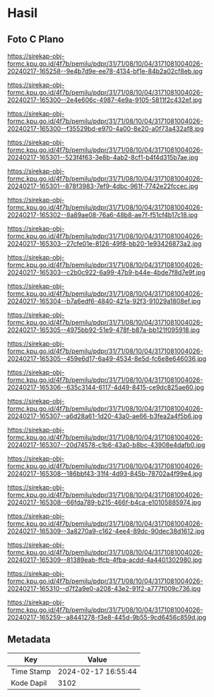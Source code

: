 # Hasil

## Foto C Plano

https://sirekap-obj-formc.kpu.go.id/4f7b/pemilu/pdpr/31/71/08/10/04/3171081004026-20240217-165258--9e4b7d9e-ee78-4134-bf1e-84b2a02cf8eb.jpg

https://sirekap-obj-formc.kpu.go.id/4f7b/pemilu/pdpr/31/71/08/10/04/3171081004026-20240217-165300--2e4e606c-4987-4e9a-9105-5811f2c432ef.jpg

https://sirekap-obj-formc.kpu.go.id/4f7b/pemilu/pdpr/31/71/08/10/04/3171081004026-20240217-165300--f35529bd-e970-4a00-8e20-a0f73a432af8.jpg

https://sirekap-obj-formc.kpu.go.id/4f7b/pemilu/pdpr/31/71/08/10/04/3171081004026-20240217-165301--523f4f63-3e8b-4ab2-8cf1-b4f4d315b7ae.jpg

https://sirekap-obj-formc.kpu.go.id/4f7b/pemilu/pdpr/31/71/08/10/04/3171081004026-20240217-165301--878f3983-7ef9-4dbc-961f-7742e22fccec.jpg

https://sirekap-obj-formc.kpu.go.id/4f7b/pemilu/pdpr/31/71/08/10/04/3171081004026-20240217-165302--8a89ae08-76a6-48b8-ae7f-f51cf4b17c18.jpg

https://sirekap-obj-formc.kpu.go.id/4f7b/pemilu/pdpr/31/71/08/10/04/3171081004026-20240217-165303--27cfe01e-8126-49f8-bb20-1e93426873a2.jpg

https://sirekap-obj-formc.kpu.go.id/4f7b/pemilu/pdpr/31/71/08/10/04/3171081004026-20240217-165303--c2b0c922-6a99-47b9-b44e-4bde7f8d7e9f.jpg

https://sirekap-obj-formc.kpu.go.id/4f7b/pemilu/pdpr/31/71/08/10/04/3171081004026-20240217-165304--b7a6edf6-4840-421a-92f3-91029a1808ef.jpg

https://sirekap-obj-formc.kpu.go.id/4f7b/pemilu/pdpr/31/71/08/10/04/3171081004026-20240217-165305--4975bb92-51e9-478f-b87a-bb121f095918.jpg

https://sirekap-obj-formc.kpu.go.id/4f7b/pemilu/pdpr/31/71/08/10/04/3171081004026-20240217-165305--459e6d17-6a49-4534-8e5d-fc6e8e646036.jpg

https://sirekap-obj-formc.kpu.go.id/4f7b/pemilu/pdpr/31/71/08/10/04/3171081004026-20240217-165306--635c3144-6117-4d49-8415-ce9dc825ae60.jpg

https://sirekap-obj-formc.kpu.go.id/4f7b/pemilu/pdpr/31/71/08/10/04/3171081004026-20240217-165307--a6d28a61-1d20-43a0-ae66-b3fea2a4f5b6.jpg

https://sirekap-obj-formc.kpu.go.id/4f7b/pemilu/pdpr/31/71/08/10/04/3171081004026-20240217-165307--20d74578-c1b6-43a0-b8bc-43908e4dafb0.jpg

https://sirekap-obj-formc.kpu.go.id/4f7b/pemilu/pdpr/31/71/08/10/04/3171081004026-20240217-165308--186bbf43-31f4-4d93-845b-78702a4f99e4.jpg

https://sirekap-obj-formc.kpu.go.id/4f7b/pemilu/pdpr/31/71/08/10/04/3171081004026-20240217-165308--66fda789-b215-466f-b4ca-e10105885974.jpg

https://sirekap-obj-formc.kpu.go.id/4f7b/pemilu/pdpr/31/71/08/10/04/3171081004026-20240217-165309--3a8270a9-c162-4ee4-89dc-90dec38d1612.jpg

https://sirekap-obj-formc.kpu.go.id/4f7b/pemilu/pdpr/31/71/08/10/04/3171081004026-20240217-165309--81389eab-ffcb-4fba-acdd-4a4401302980.jpg

https://sirekap-obj-formc.kpu.go.id/4f7b/pemilu/pdpr/31/71/08/10/04/3171081004026-20240217-165310--d7f2a9e0-a208-43e2-91f2-a777f009c736.jpg

https://sirekap-obj-formc.kpu.go.id/4f7b/pemilu/pdpr/31/71/08/10/04/3171081004026-20240217-165259--a8441278-f3e8-445d-9b55-9cd6456c859d.jpg


## Metadata

| Key        | Value               |
| ---------- | ------------------- |
| Time Stamp | 2024-02-17 16:55:44 |
| Kode Dapil | 3102                |



